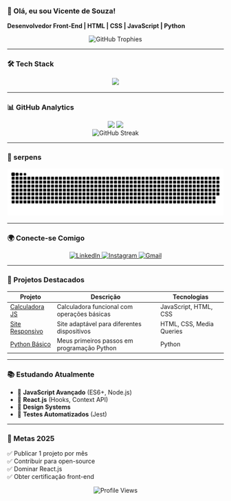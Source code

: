 ### 👋 Olá, eu sou Vicente de Souza!
**Desenvolvedor Front-End | HTML | CSS | JavaScript | Python**  

<div align="center">
  <img src="https://github-profile-trophy.vercel.app/?username=Souza371&theme=onedark&row=1&column=7" alt="GitHub Trophies" />
</div>

---

### 🛠️ Tech Stack
<div style="display: inline_block" align="center">
  <img src="https://skillicons.dev/icons?i=js,html,css,python,git,linux,vscode,react" />
</div>

---

### 📊 GitHub Analytics
<div align="center">
  <img width="49%" src="https://github-readme-stats.vercel.app/api?username=Souza371&show_icons=true&theme=dracula&include_all_commits=true" />
  <img width="49%" src="https://github-readme-stats.vercel.app/api/top-langs/?username=Souza371&layout=compact&langs_count=7&theme=dracula" />
</div>

<div align="center">
  <img src="https://streak-stats.demolab.com?user=Souza371&theme=dark&date_format=j%20M%5B%20Y%5D" alt="GitHub Streak" />
</div>

---

### 🐍 serpens 
![Snake animation](https://github.com/Souza371/Souza371/blob/output/github-contribution-grid-snake-dark.svg)

---

### 🌍 Conecte-se Comigo
<div align="center">
  <a href="https://www.linkedin.com/in/vicente-de-souza-146b4527a/" target="_blank">
    <img src="https://img.shields.io/badge/LinkedIn-0077B5?style=for-the-badge&logo=linkedin&logoColor=white" alt="LinkedIn">
  </a>
  <a href="https://www.instagram.com/vicente_de_souza_/" target="_blank">
    <img src="https://img.shields.io/badge/Instagram-E4405F?style=for-the-badge&logo=instagram&logoColor=white" alt="Instagram">
  </a>
  <a href="mailto:vicenteesouza371@gmail.com" target="_blank">
    <img src="https://img.shields.io/badge/Gmail-D14836?style=for-the-badge&logo=gmail&logoColor=white" alt="Gmail">
  </a>
</div>

---

### 🚀 Projetos Destacados
| Projeto | Descrição | Tecnologias |
|---------|-----------|-------------|
| [Calculadora JS](https://github.com/Souza371/Calculadora) | Calculadora funcional com operações básicas | JavaScript, HTML, CSS |
| [Site Responsivo](https://github.com/Souza371/Site-responsivo) | Site adaptável para diferentes dispositivos | HTML, CSS, Media Queries |
| [Python Básico](https://github.com/Souza371/Python) | Meus primeiros passos em programação Python | Python |

---

### 📚 Estudando Atualmente
- 🔹 **JavaScript Avançado** (ES6+, Node.js)
- 🔹 **React.js** (Hooks, Context API)
- 🔹 **Design Systems**
- 🔹 **Testes Automatizados** (Jest)

---

### 🎯 Metas 2025
✅ Publicar 1 projeto por mês  
✅ Contribuir para open-source  
✅ Dominar React.js  
✅ Obter certificação front-end

<div align="center">
  <img src="https://komarev.com/ghpvc/?username=Souza371&color=blueviolet&style=flat" alt="Profile Views" />
</div>
